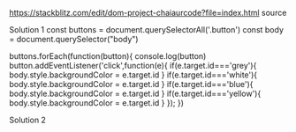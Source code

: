 https://stackblitz.com/edit/dom-project-chaiaurcode?file=index.html
source 

Solution 1
const buttons = document.querySelectorAll('.button')
const body = document.querySelector("body")


buttons.forEach(function(button){
  console.log(button)
  button.addEventListener('click',function(e){
      if(e.target.id==='grey'){
        body.style.backgroundColor = e.target.id
      }
      if(e.target.id==='white'){
        body.style.backgroundColor = e.target.id
      }
      if(e.target.id==='blue'){
        body.style.backgroundColor = e.target.id
      }
      if(e.target.id==='yellow'){
        body.style.backgroundColor = e.target.id
      }
  });
})



Solution 2

